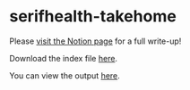 # serifhealth-takehome

Please [visit the Notion page](https://watchis.notion.site/Serif-Health-Takehome-Write-Up-8ebd95783c4643c8937ba1f582146491?pvs=4) for a full write-up!

Download the index file [here](https://antm-pt-prod-dataz-nogbd-nophi-us-east1.s3.amazonaws.com/anthem/2024-01-01_anthem_index.json.gz).

You can view the output [here](https://github.com/watchis/serifhealth-takehome/blob/main/src/output.txt).
